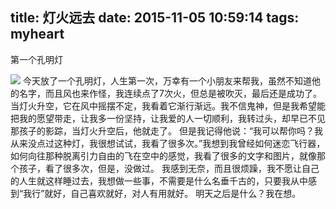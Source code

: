 title: 灯火远去
date: 2015-11-05 10:59:14
tags: myheart
-----------------------
第一个孔明灯
<!--more-->
![](1.jpg)
今天放了一个孔明灯，人生第一次，万幸有一个小朋友来帮我，虽然不知道他的名字，而且风也来作怪，我连续点了7次火，但总是被吹灭，最后还是成功了。
当灯火升空，它在风中摇摆不定，我看着它渐行渐远。我不信鬼神，但是我希望能把我的愿望带走，让我多一份坚持，让我爱的人一切顺利，我转过头，却早已不见那孩子的影踪，当灯火升空后，他就走了。
但是我记得他说：“我可以帮你吗？我从来没点过这种灯，我很想试试，我看了很多次。”我想到我曾经如何迷恋飞行器，如何向往那种脱离引力自由的飞在空中的感觉，我看了很多的文字和图片，就像那个孩子，看了很多次，但是，没做过。
我感到无奈，而且很烦躁，我不愿让自己的人生就这样睡过去，我想做一些事，不需要是什么名垂千古的，只要我从中感到“我行”就好，自己喜欢就好，对人有用就好。
明天之后是什么？我在想。
